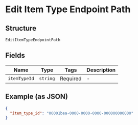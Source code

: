 
# Edit Item Type Endpoint Path

## Structure

`EditItemTypeEndpointPath`

## Fields

| Name | Type | Tags | Description |
|  --- | --- | --- | --- |
| `itemTypeId` | `string` | Required | - |

## Example (as JSON)

```json
{
  "item_type_id": "00001bea-0000-0000-0000-000000000000"
}
```

